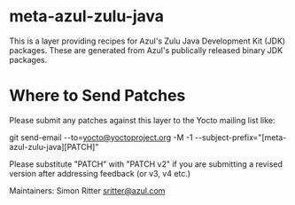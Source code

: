 meta-azul-zulu-java
===================

This is a layer providing recipes for Azul's Zulu Java Development Kit (JDK)
packages. These are generated from Azul's publically released binary JDK
packages.

Where to Send Patches
=====================
Please submit any patches against this layer to the Yocto mailing list like:

git send-email --to=yocto@yoctoproject.org -M -1 --subject-prefix="[meta-azul-zulu-java][PATCH]"

Please substitute "PATCH" with "PATCH v2" if you are submitting a revised version after addressing feedback (or v3, v4 etc.)

Maintainers:
Simon Ritter <sritter@azul.com>


